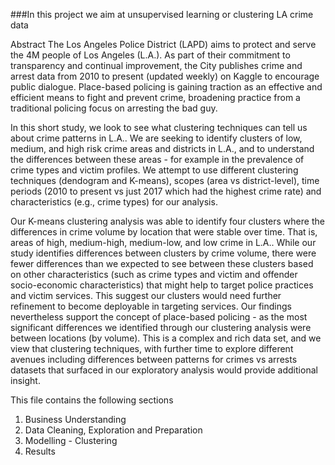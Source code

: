 ###In this project we aim at unsupervised learning or clustering LA crime data

Abstract
The Los Angeles Police District (LAPD) aims to protect and serve the 4M people of Los Angeles (L.A.).  As part of their commitment to transparency and continual improvement, the City publishes crime and arrest data from 2010 to present (updated weekly) on Kaggle to encourage public dialogue.  Place-based policing is gaining traction as an effective and efficient means to fight and prevent crime, broadening practice from a traditional policing focus on arresting the bad guy.  

In this short study, we look to see what clustering techniques can tell us about crime patterns in L.A..  We are seeking to identify clusters of low, medium, and high risk crime areas and districts in L.A., and to understand the differences between these areas - for example in the prevalence of crime types and victim profiles.  We attempt to use different clustering techniques (dendogram and K-means), scopes (area vs district-level), time periods (2010 to present vs just 2017 which had the highest crime rate) and characteristics (e.g., crime types) for our analysis.

Our K-means clustering analysis was able to identify four clusters where the differences in crime volume by location that were stable over time.  That is, areas of high, medium-high, medium-low, and low crime in L.A..  While our study identifies differences between clusters by crime volume, there were fewer differences than we expected to see between these clusters based on other characteristics (such as crime types and victim and offender socio-economic characteristics) that might help to target police practices and victim services.  This suggest our clusters would need further refinement to become deployable in targeting services.  Our findings nevertheless support the concept of place-based policing - as the most significant differences we identified through our clustering analysis were between locations (by volume).  This is a complex and rich data set, and we view that clustering techniques, with further time to explore different avenues including differences between patterns for crimes vs arrests datasets that surfaced in our exploratory analysis would provide additional insight.   

This file contains the following sections
1. Business Understanding
2. Data Cleaning, Exploration and Preparation
3. Modelling - Clustering
4. Results
